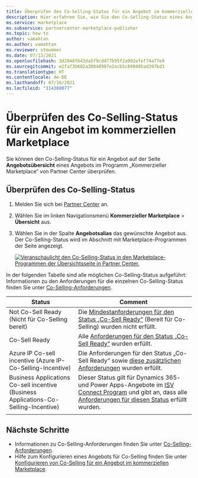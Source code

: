 ```yaml
---
title: Überprüfen des Co-Selling-Status für ein Angebot im kommerziellen Marketplace | Azure Marketplace
description: Hier erfahren Sie, wie Sie den Co-Selling-Status eines Angebots im kommerziellen Marketplace von Microsoft überprüfen.
ms.service: marketplace
ms.subservice: partnercenter-marketplace-publisher
ms.topic: how-to
author: vamahtan
ms.author: vamahtan
ms.reviewer: stmummer
ms.date: 07/13/2021
ms.openlocfilehash: 3d2048f643da5f9cdd77b95f2a992efef74a77e9
ms.sourcegitcommit: e2fa73b682a30048907e2acb5c890495ad397bd3
ms.translationtype: HT
ms.contentlocale: de-DE
ms.lasthandoff: 07/16/2021
ms.locfileid: "114388077"
---
```

# <a name="verify-co-sell-status-of-a-commercial-marketplace-offer"></a>Überprüfen des Co-Selling-Status für ein Angebot im kommerziellen Marketplace

Sie können den Co-Selling-Status für ein Angebot auf der Seite **Angebotsübersicht** eines Angebots im Programm „Kommerzieller Marketplace“ von Partner Center überprüfen.

## <a name="verify-co-sell-status"></a>Überprüfen des Co-Selling-Status

1. Melden Sie sich bei [Partner Center](https://partner.microsoft.com/dashboard/home) an.
1. Wählen Sie im linken Navigationsmenü **Kommerzieller Marketplace** > **Übersicht** aus.
1. Wählen Sie in der Spalte **Angebotsalias** das gewünschte Angebot aus. Der Co-Selling-Status wird im Abschnitt mit Marketplace-Programmen der Seite angezeigt.

    [![Veranschaulicht den Co-Selling-Status in den Marketplace-Programmen der Übersichtsseite in Partner Center.](./media/co-sell/co-sell-status.png)](./media//co-sell/co-sell-status.png#lightbox)

In der folgenden Tabelle sind alle möglichen Co-Selling-Status aufgeführt: Informationen zu den Anforderungen für die einzelnen Co-Selling-Status finden Sie unter [Co-Selling-Anforderungen](co-sell-requirements.md).

| Status | Comment |
| ------------ | ------------- |
| Not Co-Sell Ready (Nicht für Co-Selling bereit) | Die [Mindestanforderungen für den Status „Co-Sell Ready“](co-sell-requirements.md#requirements-for-co-sell-ready-status) (Bereit für Co-Selling) wurden nicht erfüllt. |
| Co-Sell Ready | Alle [Anforderungen für den Status „Co-Sell Ready“](co-sell-requirements.md#requirements-for-co-sell-ready-status) wurden erfüllt. |
| Azure IP Co-sell incentive (Azure IP-Co-Selling-Incentive) | Die Anforderungen für den Status „Co-Sell Ready“ sowie [diese zusätzlichen Anforderungen](co-sell-requirements.md#requirements-for-azure-ip-co-sell-incentive-status) wurden erfüllt. |
| Business Applications Co-sell incentive (Business Applications-Co-Selling-Incentive) | Dieser Status gilt für Dynamics 365- und Power Apps-Angebote im [ISV Connect Program](business-applications-isv-program.md) und gibt an, dass alle [Anforderungen für diesen Status](co-sell-requirements.md#requirements-for-business-applications-co-sell-incentive-status) erfüllt wurden. |
|||

## <a name="next-steps"></a>Nächste Schritte

- Informationen zu Co-Selling-Anforderungen finden Sie unter [Co-Selling-Anforderungen](co-sell-requirements.md).
- Hilfe zum Konfigurieren eines Angebots für Co-Selling finden Sie unter [Konfigurieren von Co-Selling für ein Angebot im kommerziellen Marketplace](co-sell-configure.md).